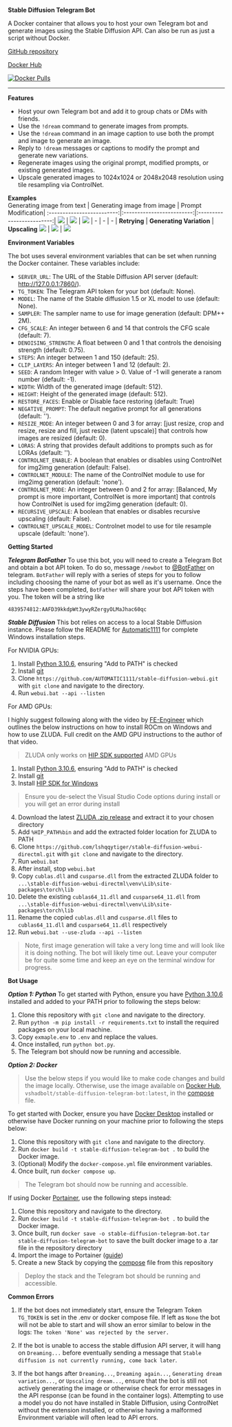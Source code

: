**Stable Diffusion Telegram Bot**  
  
A Docker container that allows you to host your own Telegram bot and generate images using the Stable Diffusion API. Can also be run as just a script without Docker.

[GitHub repository](https://github.com/V-Shadbolt/stable-diffusion-telegram-bot)

[Docker Hub](https://hub.docker.com/r/vshadbolt/stable-diffusion-telegram-bot)

[![Docker Pulls](https://img.shields.io/docker/pulls/vshadbolt/stable-diffusion-telegram-bot.svg?style=for-the-badge)](https://hub.docker.com/r/vshadbolt/stable-diffusion-telegram-bot)

---
  
**Features**  
  
* Host your own Telegram bot and add it to group chats or DMs with friends.  
* Use the `!dream` command to generate images from prompts.  
* Use the `!dream` command in an image caption to use both the prompt and image to generate an image.  
* Reply to `!dream` messages or captions to modify the prompt and generate new variations.  
* Regenerate images using the original prompt, modified prompts, or existing generated images.  
* Upscale generated images to 1024x1024 or 2048x2048 resolution using tile resampling via ControlNet.  
  
**Examples**  
Generating image from text | Generating image from image | Prompt Modification| 
:-------------------------:|:-------------------------:|:-------------------------:|
![](examples/example1.png)   |  ![](examples/example2.png) |  ![](examples/example3.png)
| - | - | - |
**Retrying** | **Generating Variation** |  **Upscaling**
![](examples/example4.png)   |  ![](examples/example5.png) |  ![](examples/example6.png)

**Environment Variables**  
  
The bot uses several environment variables that can be set when running the Docker container. These variables include:  
  
* `SERVER_URL`: The URL of the Stable Diffusion API server (default: http://127.0.0.1:7860/).  
* `TG_TOKEN`: The Telegram API token for your bot (default: None).  
* `MODEL`: The name of the Stable diffusion 1.5 or XL model to use (default: None).  
* `SAMPLER`: The sampler name to use for image generation (default: DPM++ 2M).  
* `CFG_SCALE`: An integer between 6 and 14 that controls the CFG scale (default: 7).  
* `DENOISING_STRENGTH`: A float between 0 and 1 that controls the denoising strength (default: 0.75).  
* `STEPS`: An integer between 1 and 150 (default: 25).
* `CLIP_LAYERS`: An integer between 1 and 12 (default: 2).
* `SEED`: A random Integer with value > 0. Value of -1 will generate a ranom number (default: -1).
* `WIDTH`: Width of the generated image (default: 512).
* `HEIGHT`: Height of the generated image (default: 512).
* `RESTORE_FACES`: Enable or Disable face restoring (default: True)
* `NEGATIVE_PROMPT`: The default negative prompt for all generations (default: '').  
* `RESIZE_MODE`: An integer between 0 and 3 for array: [just resize, crop and resize, resize and fill, just resize (latent upscale)] that controls how images are resized (default: 0).  
* `LORAS`: A string that provides default additions to prompts such as for LORAs (default: '').  
* `CONTROLNET_ENABLE`: A boolean that enables or disables using ControlNet for img2img generation (default: False).  
* `CONTROLNET_MODULE`: The name of the ControlNet module to use for img2img generation (default: 'none').  
* `CONTROLNET_MODE`: An integer between 0 and 2 for array: [Balanced, My prompt is more important, ControlNet is more important] that controls how ControlNet is used for img2img generation (default: 0).  
* `RECURSIVE_UPSCALE`: A boolean that enables or disables recursive upscaling (default: False).  
* `CONTROLNET_UPSCALE_MODEL`: Controlnet model to use for tile resample upscale (default: 'none').
  
**Getting Started**

***Telegram BotFather***
To use this bot, you will need to create a Telegram Bot and obtain a bot API token. To do so, message `/newbot` to [@BotFather](https://t.me/botfather) on telegram. `BotFather` will reply with a series of steps for you to follow including choosing the name of your bot as well as it's username. Once the steps have been completed, `BotFather` will share your bot API token with you.  The token will be a string like
```
4839574812:AAFD39kkdpWt3ywyRZergyOLMaJhac60qc
```


***Stable Diffusion***
This bot relies on access to a local Stable Diffusion instance. Please follow the README for [Automatic1111](https://github.com/AUTOMATIC1111/stable-diffusion-webui) for complete Windows installation steps.

For NVIDIA GPUs:
  
1. Install [Python 3.10.6](https://www.python.org/downloads/release/python-3106/), ensuring "Add to PATH" is checked 
2. Install [git](https://git-scm.com/download/win)
3. Clone `https://github.com/AUTOMATIC1111/stable-diffusion-webui.git` with `git clone` and navigate to the directory.  
4. Run `webui.bat --api --listen`

For AMD GPUs:

 I highly suggest following along with the video by [FE-Engineer](https://www.youtube.com/watch?v=n8RhNoAenvM) which outlines the below instructions on how to install ROCm on Windows and how to use ZLUDA. Full credit on the AMD GPU instructions to the author of that video.
>ZLUDA only works on [HIP SDK supported](https://rocm.docs.amd.com/projects/install-on-windows/en/develop/reference/system-requirements.html) AMD GPUs

1. Install [Python 3.10.6](https://www.python.org/downloads/release/python-3106/), ensuring "Add to PATH" is checked 
2. Install [git](https://git-scm.com/download/win)
3. Install [HIP SDK for Windows](https://www.amd.com/en/developer/resources/rocm-hub/hip-sdk.html) 
>Ensure you de-select the Visual Studio Code options during install or you will get an error during install
4. Download the latest [ZLUDA .zip release](https://github.com/lshqqytiger/ZLUDA/releases/) and extract it to your chosen directory
5. Add `%HIP_PATH%bin` and add the extracted folder location for ZLUDA to PATH 
6. Clone `https://github.com/lshqqytiger/stable-diffusion-webui-directml.git` with `git clone` and navigate to the directory.  
7. Run `webui.bat`
8. After install, stop `webui.bat`
9. Copy `cublas.dll` and `cusparse.dll` from the extracted ZLUDA folder to `...\stable-diffusion-webui-directml\venv\Lib\site-packages\torch\lib`
10. Delete the existing `cublas64_11.dll` and `cusparse64_11.dll` from `...\stable-diffusion-webui-directml\venv\Lib\site-packages\torch\lib`
11. Rename the copied `cublas.dll` and `cusparse.dll` files to `cublas64_11.dll` and `cusparse64_11.dll` respectively
12. Run `webui.bat --use-zluda --api --listen`
> Note, first image generation will take a very long time and will look like it is doing nothing. The bot will likely time out. Leave your computer be for quite some time and keep an eye on the terminal window for progress.

**Bot Usage**

***Option 1: Python***
To get started with Python, ensure you have [Python 3.10.6](https://www.python.org/downloads/release/python-3106/) installed and added to your PATH prior to following the steps below: 

1. Clone this repository with `git clone` and navigate to the directory.  
2. Run `python -m pip install -r requirements.txt` to install the required packages on your local machine.  
3. Copy `exmaple.env` to `.env` and replace the values.
4. Once installed, run `python bot.py`.  
5. The Telegram bot should now be running and accessible.

***Option 2: Docker***
>Use the below steps if you would like to make code changes and build the image locally. Otherwise, use the image available on [Docker Hub](https://hub.docker.com/r/vshadbolt/stable-diffusion-telegram-bot), `vshadbolt/stable-diffusion-telegram-bot:latest`, in the [compose](docker-compose.yml) file.

To get started with Docker, ensure you have [Docker Desktop](https://www.docker.com/products/docker-desktop/) installed or otherwise have Docker running on your machine prior to following the steps below: 

1. Clone this repository with `git clone` and navigate to the directory.  
2. Run `docker build -t stable-diffusion-telegram-bot .` to build the Docker image.  
3. (Optional) Modify the `docker-compose.yml` file environment variables.
4. Once built, run `docker compose up`.  
>The Telegram bot should now be running and accessible.

If using Docker [Portainer](https://www.portainer.io/), use the following steps instead:

1. Clone this repository and navigate to the directory.  
2. Run `docker build -t stable-diffusion-telegram-bot .` to build the Docker image.  
3. Once built, run `docker save -o stable-diffusion-telegram-bot.tar stable-diffusion-telegram-bot` to save the built docker image to a .tar file in the repository directory
4. Import the image to Portainer ([guide](https://docs.portainer.io/user/docker/images/import))
5. Create a new Stack by copying the [compose](docker-compose.yml) file from this repository
>Deploy the stack and the Telegram bot should be running and accessible. 

**Common Errors**

1. If the bot does not immediately start, ensure the Telegram Token `TG_TOKEN` is set in the .env or docker compose file. If left as `None` the bot will not be able to start and will show an error similar to below in the logs: 
`The token 'None' was rejected by the server.`

2. If the bot is unable to access the stable diffusion API server, it will hang on `Dreaming...` before eventually sending a message that `Stable diffusion is not currently running, come back later`. 

3. If the bot hangs after `Dreaming...`, `Dreaming again...`, `Generating dream variation...`, or `Upscaling dream...`, ensure that the bot is still not actively generating the image or otherwise check for error messages in the API response (can be found in the container logs). Attempting to use a model you do not have installed in Stable Diffusion, using ControlNet without the extension installed, or otherwise having a malformed Environment variable will often lead to API errors.
